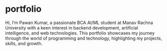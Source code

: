 # portfolio
Hi, I’m Pawan Kumar, a passionate BCA AI/ML student at Manav Rachna University with a keen interest in backend development, artificial intelligence, and web technologies. This portfolio showcases my journey through the world of programming and technology, highlighting my projects, skills, and growth.
